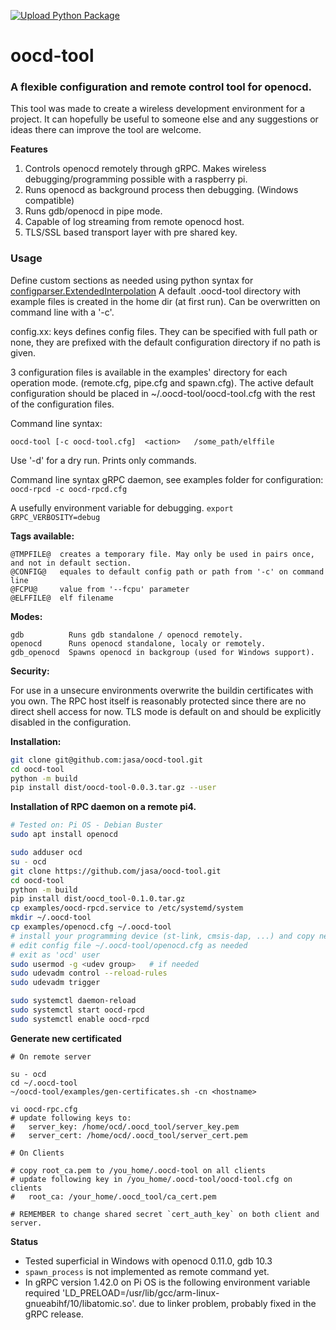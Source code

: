 [![Upload Python Package](https://github.com/jasa/oocd-tool/actions/workflows/python-publish.yml/badge.svg)](https://github.com/jasa/oocd-tool/actions/workflows/python-publish.yml)
# oocd-tool
### A flexible configuration and remote control tool for openocd.

This tool was made to create a wireless development environment for a project. It can hopefully be useful to someone else and any suggestions or ideas there can improve the tool are welcome.

**Features**
1. Controls openocd remotely through gRPC. Makes wireless debugging/programming possible with a raspberry pi.
2. Runs openocd as background process then debugging. (Windows compatible)
3. Runs gdb/openocd in pipe mode.
4. Capable of log streaming from remote openocd host.
5. TLS/SSL based transport layer with pre shared key.

### Usage
Define custom sections as needed using python syntax for [configparser.ExtendedInterpolation](https://docs.python.org/3/library/configparser.html)
A default .oocd-tool directory with example files is created in the home dir (at first run). Can be overwritten on command line with a '-c'.

config.xx: keys defines config files. They can be specified with full path or none, they are prefixed with the default configuration directory if no path is given.

3 configuration files is available in the examples' directory for each operation mode. (remote.cfg, pipe.cfg and spawn.cfg).
The active default configuration should be placed in ~/.oocd-tool/oocd-tool.cfg with the rest of the configuration files.

Command line syntax:

`oocd-tool [-c oocd-tool.cfg]  <action>   /some_path/elffile`

Use '-d' for a dry run. Prints only commands.

Command line syntax gRPC daemon, see examples folder for configuration:
`oocd-rpcd -c oocd-rpcd.cfg`

A usefully environment variable for debugging.
`export GRPC_VERBOSITY=debug`

**Tags available:**
```
@TMPFILE@  creates a temporary file. May only be used in pairs once, and not in default section.
@CONFIG@   equales to default config path or path from '-c' on command line
@FCPU@     value from '--fcpu' parameter
@ELFFILE@  elf filename
```

**Modes:**
```
gdb          Runs gdb standalone / openocd remotely.
openocd      Runs openocd standalone, localy or remotely.
gdb_openocd  Spawns openocd in backgroup (used for Windows support).
```

**Security:**

For use in a unsecure environments overwrite the buildin certificates with you own. The RPC host itself is reasonably protected since there are no direct shell access for now. TLS mode is default on and should be explicitly disabled in the configuration.

**Installation:**

```sh
git clone git@github.com:jasa/oocd-tool.git
cd oocd-tool
python -m build
pip install dist/oocd-tool-0.0.3.tar.gz --user
```

**Installation of RPC daemon on a remote pi4.**
```bash
# Tested on: Pi OS - Debian Buster
sudo apt install openocd

sudo adduser ocd
su - ocd
git clone https://github.com/jasa/oocd-tool.git
cd oocd-tool
python -m build
pip install dist/oocd_tool-0.1.0.tar.gz
cp examples/oocd-rpcd.service to /etc/systemd/system
mkdir ~/.oocd-tool
cp examples/openocd.cfg ~/.oocd-tool
# install your programming device (st-link, cmsis-dap, ...) and copy needed file to `/etc/udev.rules.d`
# edit config file ~/.oocd-tool/openocd.cfg as needed
# exit as 'ocd' user
sudo usermod -g <udev group>   # if needed
sudo udevadm control --reload-rules
sudo udevadm trigger

sudo systemctl daemon-reload
sudo systemctl start oocd-rpcd
sudo systemctl enable oocd-rpcd
```

**Generate new certificated**
```
# On remote server

su - ocd
cd ~/.oocd-tool
~/oocd-tool/examples/gen-certificates.sh -cn <hostname>

vi oocd-rpc.cfg
# update following keys to:
#   server_key: /home/ocd/.oocd_tool/server_key.pem
#   server_cert: /home/ocd/.oocd_tool/server_cert.pem

# On Clients

# copy root_ca.pem to /you_home/.oocd-tool on all clients
# update following key in /you_home/.oocd-tool/oocd-tool.cfg on clients
#   root_ca: /your_home/.oocd_tool/ca_cert.pem

# REMEMBER to change shared secret `cert_auth_key` on both client and server.

```
**Status**
* Tested superficial in Windows with openocd 0.11.0, gdb 10.3
* `spawn_process` is not implemented as remote command yet.
* In gRPC version 1.42.0 on Pi OS is the following environment variable required 'LD_PRELOAD=/usr/lib/gcc/arm-linux-gnueabihf/10/libatomic.so'. due to linker problem, probably fixed in the gRPC release.
